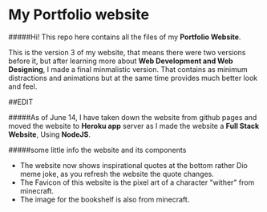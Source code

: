 # My Portfolio website

#####Hi! This repo here contains all the files of my **Portfolio  Website**.

This is the version 3 of my website, that means there were two versions before it, but after learning more about __Web Development and Web Designing__, I made a final minmalistic version. That contains as minimum distractions and animations but at the same time provides much better look and feel.

##EDIT

#####As of June 14, I have taken down the website from github pages and moved the website to **Heroku app** server as I made the website a __Full Stack Website__, Using **NodeJS**.


#####some little info the website and its components
* The website now shows inspirational quotes at the bottom rather Dio meme joke, as you refresh the website the quote changes.
* The Favicon of this website is the pixel art of a character "wither" from minecraft.
* The image for the bookshelf is also from minecraft.
